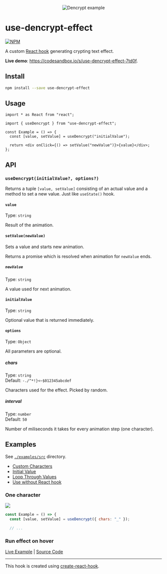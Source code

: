 <div align="center">

![Dencrypt example](https://github.com/crazko/use-dencrypt-effect/raw/master/docs/dencrypt.gif)

</div>

# use-dencrypt-effect

[![NPM](https://img.shields.io/npm/v/use-dencrypt-effect.svg)](https://www.npmjs.com/package/use-dencrypt-effect)

A custom [React hook](https://reactjs.org/docs/hooks-intro.html) generating crypting text effect.

**Live demo**: https://codesandbox.io/s/use-dencrypt-effect-7td0f.

## Install

```bash
npm install --save use-dencrypt-effect
```

## Usage

```tsx
import * as React from "react";

import { useDencrypt } from "use-dencrypt-effect";

const Example = () => {
  const [value, setValue] = useDencrypt("initialValue");

  return <div onClick={() => setValue("newValue")}>{value}</div>;
};
```

## API

### `useDencrypt(initialValue?, options?)`

Returns a tuple `[value, setValue]` consisting of an actual value and a method to set a new value. Just like `useState()` hook.

#### `value`

Type: `string`

Result of the animation.

#### `setValue(newValue)`

Sets a value and starts new animation.

Returns a promise which is resolved when animation for `newValue` ends.

##### `newValue`

Type: `string`

A value used for next animation.

#### `initialValue`

Type: `string`

Optional value that is returned immediately.

#### `options`

Type: `Object`

All parameters are optional.

##### chars

Type: `string`\
Default: `-./^*!}<~$012345abcdef`

Characters used for the effect. Picked by random.

##### interval

Type: `number`\
Default: `50`

Number of miliseconds it takes for every animation step (one character).

## Examples

See [`./examples/src`](/examples/src) directory.

- [Custom Characters](/examples/src/custom-characters.jsx)
- [Initial Value](/examples/src/initial-value.jsx)
- [Loop Through Values](/examples/src/loop.jsx)
- [Use without React hook](/examples/src/without-hook.jsx)

### One character

![](https://github.com/crazko/use-dencrypt-effect/raw/master/docs/example1.gif)

```js
const Example = () => {
  const [value, setValue] = useDencrypt({ chars: "_" });

  // ...
```

### Run effect on hover

[Live Example](https://vojdivon.sk/) | [Source Code](https://github.com/ParalelnaPolisKE/vojdivon.sk/blob/ce04fb05212dce8323fef8fba73963544ce2eda7/src/pages/index.tsx#L69)

---

This hook is created using [create-react-hook](https://github.com/Hermanya/create-react-hook).
